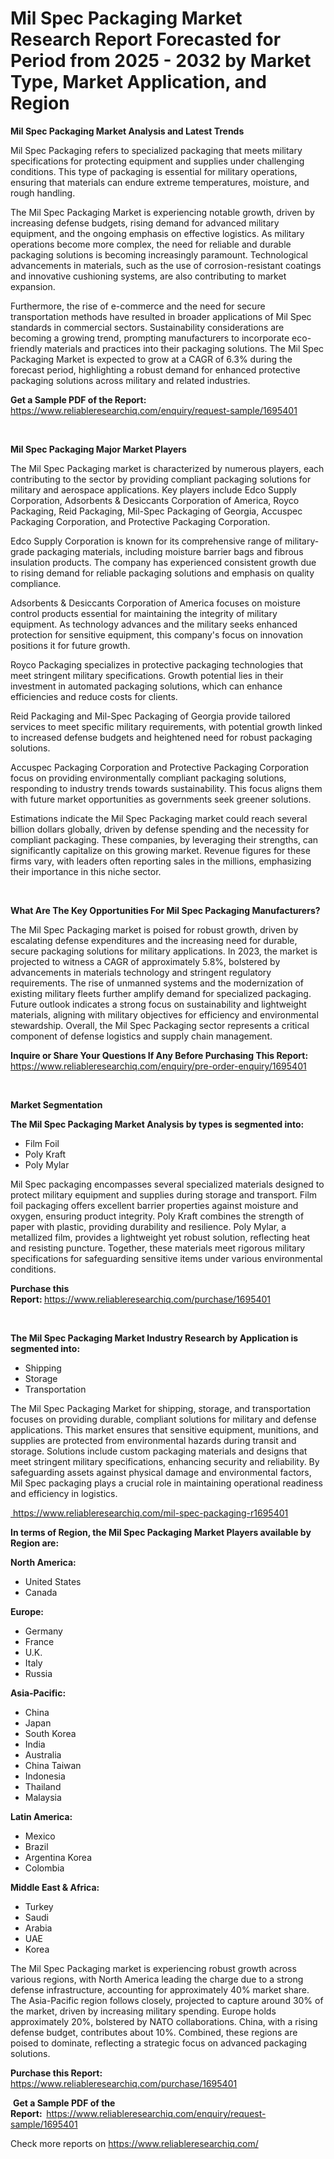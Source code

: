 <p><h1>Mil Spec Packaging Market Research Report Forecasted for Period from 2025 -  2032 by Market Type, Market Application, and Region</h1></p><p><strong>Mil Spec Packaging Market Analysis and Latest Trends</strong></p>
<p><p>Mil Spec Packaging refers to specialized packaging that meets military specifications for protecting equipment and supplies under challenging conditions. This type of packaging is essential for military operations, ensuring that materials can endure extreme temperatures, moisture, and rough handling. </p><p>The Mil Spec Packaging Market is experiencing notable growth, driven by increasing defense budgets, rising demand for advanced military equipment, and the ongoing emphasis on effective logistics. As military operations become more complex, the need for reliable and durable packaging solutions is becoming increasingly paramount. Technological advancements in materials, such as the use of corrosion-resistant coatings and innovative cushioning systems, are also contributing to market expansion.</p><p>Furthermore, the rise of e-commerce and the need for secure transportation methods have resulted in broader applications of Mil Spec standards in commercial sectors. Sustainability considerations are becoming a growing trend, prompting manufacturers to incorporate eco-friendly materials and practices into their packaging solutions. The Mil Spec Packaging Market is expected to grow at a CAGR of 6.3% during the forecast period, highlighting a robust demand for enhanced protective packaging solutions across military and related industries.</p></p>
<p><strong>Get a Sample PDF of the Report:&nbsp;</strong> <a href="https://www.reliableresearchiq.com/enquiry/request-sample/1695401?utm_campaign=123&utm_medium=2&utm_source=Github&utm_content=ia&utm_term=08012025&utm_id=mil-spec-packaging">https://www.reliableresearchiq.com/enquiry/request-sample/1695401</a></p>
<p>&nbsp;</p>
<p><strong>Mil Spec Packaging Major Market Players</strong></p>
<p><p>The Mil Spec Packaging market is characterized by numerous players, each contributing to the sector by providing compliant packaging solutions for military and aerospace applications. Key players include Edco Supply Corporation, Adsorbents & Desiccants Corporation of America, Royco Packaging, Reid Packaging, Mil-Spec Packaging of Georgia, Accuspec Packaging Corporation, and Protective Packaging Corporation. </p><p>Edco Supply Corporation is known for its comprehensive range of military-grade packaging materials, including moisture barrier bags and fibrous insulation products. The company has experienced consistent growth due to rising demand for reliable packaging solutions and emphasis on quality compliance. </p><p>Adsorbents & Desiccants Corporation of America focuses on moisture control products essential for maintaining the integrity of military equipment. As technology advances and the military seeks enhanced protection for sensitive equipment, this company's focus on innovation positions it for future growth.</p><p>Royco Packaging specializes in protective packaging technologies that meet stringent military specifications. Growth potential lies in their investment in automated packaging solutions, which can enhance efficiencies and reduce costs for clients.</p><p>Reid Packaging and Mil-Spec Packaging of Georgia provide tailored services to meet specific military requirements, with potential growth linked to increased defense budgets and heightened need for robust packaging solutions.</p><p>Accuspec Packaging Corporation and Protective Packaging Corporation focus on providing environmentally compliant packaging solutions, responding to industry trends towards sustainability. This focus aligns them with future market opportunities as governments seek greener solutions.</p><p>Estimations indicate the Mil Spec Packaging market could reach several billion dollars globally, driven by defense spending and the necessity for compliant packaging. These companies, by leveraging their strengths, can significantly capitalize on this growing market. Revenue figures for these firms vary, with leaders often reporting sales in the millions, emphasizing their importance in this niche sector.</p></p>
<p>&nbsp;</p>
<p><strong>What Are The Key Opportunities For Mil Spec Packaging Manufacturers?</strong></p>
<p><p>The Mil Spec Packaging market is poised for robust growth, driven by escalating defense expenditures and the increasing need for durable, secure packaging solutions for military applications. In 2023, the market is projected to witness a CAGR of approximately 5.8%, bolstered by advancements in materials technology and stringent regulatory requirements. The rise of unmanned systems and the modernization of existing military fleets further amplify demand for specialized packaging. Future outlook indicates a strong focus on sustainability and lightweight materials, aligning with military objectives for efficiency and environmental stewardship. Overall, the Mil Spec Packaging sector represents a critical component of defense logistics and supply chain management.</p></p>
<p><strong>Inquire or Share Your Questions If Any Before Purchasing This Report:</strong> <a href="https://www.reliableresearchiq.com/enquiry/pre-order-enquiry/1695401?utm_campaign=123&utm_medium=2&utm_source=Github&utm_content=ia&utm_term=08012025&utm_id=mil-spec-packaging">https://www.reliableresearchiq.com/enquiry/pre-order-enquiry/1695401</a></p>
<p>&nbsp;</p>
<p><strong>Market Segmentation</strong></p>
<p><strong>The Mil Spec Packaging Market Analysis by types is segmented into:</strong></p>
<p><ul><li>Film Foil</li><li>Poly Kraft</li><li>Poly Mylar</li></ul></p>
<p><p>Mil Spec packaging encompasses several specialized materials designed to protect military equipment and supplies during storage and transport. Film foil packaging offers excellent barrier properties against moisture and oxygen, ensuring product integrity. Poly Kraft combines the strength of paper with plastic, providing durability and resilience. Poly Mylar, a metallized film, provides a lightweight yet robust solution, reflecting heat and resisting puncture. Together, these materials meet rigorous military specifications for safeguarding sensitive items under various environmental conditions.</p></p>
<p><strong>Purchase this Report:&nbsp;</strong><a href="https://www.reliableresearchiq.com/purchase/1695401?utm_campaign=123&utm_medium=2&utm_source=Github&utm_content=ia&utm_term=08012025&utm_id=mil-spec-packaging">https://www.reliableresearchiq.com/purchase/1695401</a></p>
<p>&nbsp;</p>
<p><strong>The Mil Spec Packaging Market Industry Research by Application is segmented into:</strong></p>
<p><ul><li>Shipping</li><li>Storage</li><li>Transportation</li></ul></p>
<p><p>The Mil Spec Packaging Market for shipping, storage, and transportation focuses on providing durable, compliant solutions for military and defense applications. This market ensures that sensitive equipment, munitions, and supplies are protected from environmental hazards during transit and storage. Solutions include custom packaging materials and designs that meet stringent military specifications, enhancing security and reliability. By safeguarding assets against physical damage and environmental factors, Mil Spec packaging plays a crucial role in maintaining operational readiness and efficiency in logistics.</p></p>
<p><a href="https://www.reliableresearchiq.com/mil-spec-packaging-r1695401?utm_campaign=123&utm_medium=2&utm_source=Github&utm_content=ia&utm_term=08012025&utm_id=mil-spec-packaging">&nbsp;https://www.reliableresearchiq.com/mil-spec-packaging-r1695401</a></p>
<p><strong>In terms of Region, the Mil Spec Packaging Market Players available by Region are:</strong></p>
<p>
    <p> <strong> North America: </strong>
        <ul>
            <li>United States</li>
            <li>Canada</li>
        </ul>
        </p> 
    <p> <strong> Europe: </strong>
        <ul>
            <li>Germany</li>
            <li>France</li>
            <li>U.K.</li>
            <li>Italy</li>
            <li>Russia</li>
        </ul>
        </p> 
    <p> <strong> Asia-Pacific: </strong>
        <ul>
            <li>China</li>
            <li>Japan</li>
            <li>South Korea</li>
            <li>India</li>
            <li>Australia</li>
            <li>China Taiwan</li>
            <li>Indonesia</li>
            <li>Thailand</li>
            <li>Malaysia</li>
        </ul>
        </p> 
    <p> <strong> Latin America: </strong>
        <ul>
            <li>Mexico</li>
            <li>Brazil</li>
            <li>Argentina Korea</li>
            <li>Colombia</li>
        </ul>
        </p> 
    <p> <strong> Middle East & Africa: </strong>
        <ul>
            <li>Turkey</li>
            <li>Saudi</li>
            <li>Arabia</li>
            <li>UAE</li>
            <li>Korea</li>
        </ul>
    </p>
    </p>
<p><p>The Mil Spec Packaging market is experiencing robust growth across various regions, with North America leading the charge due to a strong defense infrastructure, accounting for approximately 40% market share. The Asia-Pacific region follows closely, projected to capture around 30% of the market, driven by increasing military spending. Europe holds approximately 20%, bolstered by NATO collaborations. China, with a rising defense budget, contributes about 10%. Combined, these regions are poised to dominate, reflecting a strategic focus on advanced packaging solutions.</p></p>
<p><strong>Purchase this Report: </strong><a href="https://www.reliableresearchiq.com/purchase/1695401?utm_campaign=123&utm_medium=2&utm_source=Github&utm_content=ia&utm_term=08012025&utm_id=mil-spec-packaging">https://www.reliableresearchiq.com/purchase/1695401</a></p>
<p>&nbsp;<strong>Get a Sample PDF of the Report:&nbsp;&nbsp;</strong><a href="https://www.reliableresearchiq.com/enquiry/request-sample/1695401?utm_campaign=123&utm_medium=2&utm_source=Github&utm_content=ia&utm_term=08012025&utm_id=mil-spec-packaging">https://www.reliableresearchiq.com/enquiry/request-sample/1695401</a></p>
<p><strong></strong></p>
<p>Check more reports on <a href="https://www.reliableresearchiq.com/?utm_campaign=123&utm_medium=2&utm_source=Github&utm_content=ia&utm_term=08012025&utm_id=mil-spec-packaging">https://www.reliableresearchiq.com/</a></p>